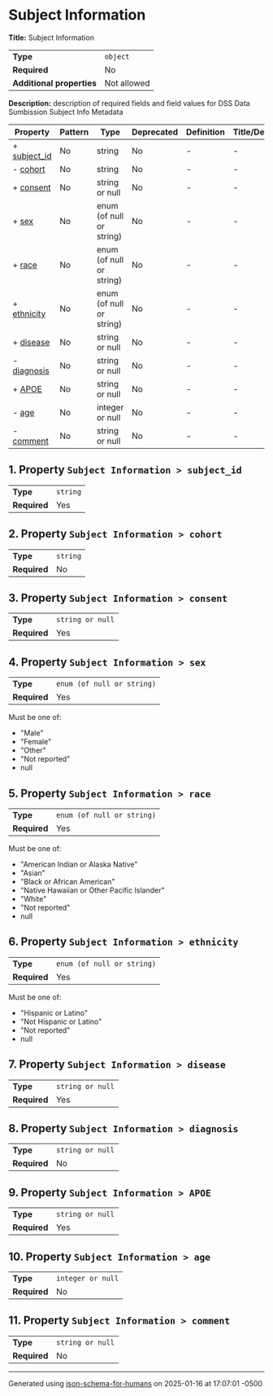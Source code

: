 # Subject Information

**Title:** Subject Information

|                           |             |
| ------------------------- | ----------- |
| **Type**                  | `object`    |
| **Required**              | No          |
| **Additional properties** | Not allowed |

**Description:** description of required fields and field values for DSS Data Sumbission Subject Info Metadata

| Property                     | Pattern | Type                     | Deprecated | Definition | Title/Description |
| ---------------------------- | ------- | ------------------------ | ---------- | ---------- | ----------------- |
| + [subject_id](#subject_id ) | No      | string                   | No         | -          | -                 |
| - [cohort](#cohort )         | No      | string                   | No         | -          | -                 |
| + [consent](#consent )       | No      | string or null           | No         | -          | -                 |
| + [sex](#sex )               | No      | enum (of null or string) | No         | -          | -                 |
| + [race](#race )             | No      | enum (of null or string) | No         | -          | -                 |
| + [ethnicity](#ethnicity )   | No      | enum (of null or string) | No         | -          | -                 |
| + [disease](#disease )       | No      | string or null           | No         | -          | -                 |
| - [diagnosis](#diagnosis )   | No      | string or null           | No         | -          | -                 |
| + [APOE](#APOE )             | No      | string or null           | No         | -          | -                 |
| - [age](#age )               | No      | integer or null          | No         | -          | -                 |
| - [comment](#comment )       | No      | string or null           | No         | -          | -                 |

## <a name="subject_id"></a>1. Property `Subject Information > subject_id`

|              |          |
| ------------ | -------- |
| **Type**     | `string` |
| **Required** | Yes      |

## <a name="cohort"></a>2. Property `Subject Information > cohort`

|              |          |
| ------------ | -------- |
| **Type**     | `string` |
| **Required** | No       |

## <a name="consent"></a>3. Property `Subject Information > consent`

|              |                  |
| ------------ | ---------------- |
| **Type**     | `string or null` |
| **Required** | Yes              |

## <a name="sex"></a>4. Property `Subject Information > sex`

|              |                            |
| ------------ | -------------------------- |
| **Type**     | `enum (of null or string)` |
| **Required** | Yes                        |

Must be one of:
* "Male"
* "Female"
* "Other"
* "Not reported"
* null

## <a name="race"></a>5. Property `Subject Information > race`

|              |                            |
| ------------ | -------------------------- |
| **Type**     | `enum (of null or string)` |
| **Required** | Yes                        |

Must be one of:
* "American Indian or Alaska Native"
* "Asian"
* "Black or African American"
* "Native Hawaiian or Other Pacific Islander"
* "White"
* "Not reported"
* null

## <a name="ethnicity"></a>6. Property `Subject Information > ethnicity`

|              |                            |
| ------------ | -------------------------- |
| **Type**     | `enum (of null or string)` |
| **Required** | Yes                        |

Must be one of:
* "Hispanic or Latino"
* "Not Hispanic or Latino"
* "Not reported"
* null

## <a name="disease"></a>7. Property `Subject Information > disease`

|              |                  |
| ------------ | ---------------- |
| **Type**     | `string or null` |
| **Required** | Yes              |

## <a name="diagnosis"></a>8. Property `Subject Information > diagnosis`

|              |                  |
| ------------ | ---------------- |
| **Type**     | `string or null` |
| **Required** | No               |

## <a name="APOE"></a>9. Property `Subject Information > APOE`

|              |                  |
| ------------ | ---------------- |
| **Type**     | `string or null` |
| **Required** | Yes              |

## <a name="age"></a>10. Property `Subject Information > age`

|              |                   |
| ------------ | ----------------- |
| **Type**     | `integer or null` |
| **Required** | No                |

## <a name="comment"></a>11. Property `Subject Information > comment`

|              |                  |
| ------------ | ---------------- |
| **Type**     | `string or null` |
| **Required** | No               |

----------------------------------------------------------------------------------------------------------------------------
Generated using [json-schema-for-humans](https://github.com/coveooss/json-schema-for-humans) on 2025-01-16 at 17:07:01 -0500
